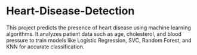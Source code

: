 # Heart-Disease-Detection
This project predicts the presence of heart disease using machine learning algorithms. It analyzes patient data such as age, cholesterol, and blood pressure to train models like Logistic Regression, SVC, Random Forest, and KNN for accurate classification.
